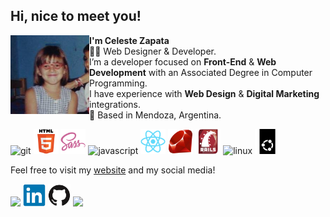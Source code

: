 ## Hi, nice to meet you!

<img align="left" src="https://github.com/zetadeceleste/zetadeceleste/blob/master/me.jpg" width="25%"/>

**I'm Celeste Zapata**
<br />👩‍💻 Web Designer & Developer.
<br />I’m a developer focused on **Front-End** & **Web Development** with an Associated Degree in Computer Programming.
<br />I have experience with **Web Design** & **Digital Marketing** integrations.
<br />📌 Based in Mendoza, Argentina.

<p align="left">
    <img src="https://www.vectorlogo.zone/logos/git-scm/git-scm-icon.svg" alt="git" width="40" height="40"/>
    <img src="https://raw.githubusercontent.com/devicons/devicon/40cd6bc89a299dc50ac289f8e3b071d0dff49d9c/icons/html5/html5-original-wordmark.svg" alt="html5" width="40" height="40"/>
    <img src="https://raw.githubusercontent.com/devicons/devicon/40cd6bc89a299dc50ac289f8e3b071d0dff49d9c/icons/sass/sass-original.svg" alt="sass" width="40" height="40"/>
    <img src="https://devicons.github.io/devicon/devicon.git/icons/javascript/javascript-original.svg" alt="javascript" width="40" height="40"/>
    <img src="https://raw.githubusercontent.com/devicons/devicon/40cd6bc89a299dc50ac289f8e3b071d0dff49d9c/icons/react/react-original.svg" alt="react" width="40" height="40"/>
    <img src="https://raw.githubusercontent.com/devicons/devicon/40cd6bc89a299dc50ac289f8e3b071d0dff49d9c/icons/ruby/ruby-original.svg" alt="ruby" width="40" height="40"/>
    <img src="https://raw.githubusercontent.com/devicons/devicon/40cd6bc89a299dc50ac289f8e3b071d0dff49d9c/icons/rails/rails-original-wordmark.svg" alt="rails" width="40" height="40"/>
    <img src="https://devicons.github.io/devicon/devicon.git/icons/linux/linux-original.svg" alt="linux" width="40" height="40"/>
    <img src="https://raw.githubusercontent.com/devicons/devicon/40cd6bc89a299dc50ac289f8e3b071d0dff49d9c/icons/ubuntu/ubuntu-plain.svg" alt="ubuntu" width="40" height="40"/>
</p>

Feel free to visit my [website](https://celestezapata.com) and my social media!

[<img src="https://img.icons8.com/color/48/000000/twitter.png" width="36px"/>](https://twitter.com/zetadeceleste)
[<img src="https://raw.githubusercontent.com/devicons/devicon/40cd6bc89a299dc50ac289f8e3b071d0dff49d9c/icons/linkedin/linkedin-original.svg" width="36px"/>](https://www.linkedin.com/in/celeste-zapata/)
[<img src="https://raw.githubusercontent.com/devicons/devicon/40cd6bc89a299dc50ac289f8e3b071d0dff49d9c/icons/github/github-original.svg" width="36px"/>](https://github.com/zetadeceleste)
[<img src="https://assets-global.website-files.com/5ec7d9f13fc8c0ec8a4c6b26/5ec7d9f1047417c8d845175f_5e91233e241fd868da6ef63d_upwork_bug_square_large.png" width="36px"/>](https://www.upwork.com/freelancers/~01595f0b7e3a19fc5d)
